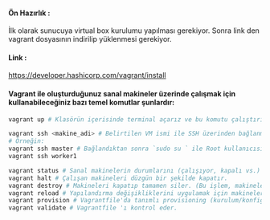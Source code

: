 #### Ön Hazırlık :
İlk olarak sunucuya virtual box kurulumu yapılması gerekiyor. Sonra link den vagrant dosyasının indirilip yüklenmesi gerekiyor.

#### Link :
https://developer.hashicorp.com/vagrant/install

#### Vagrant ile oluşturduğunuz sanal makineler üzerinde çalışmak için kullanabileceğiniz bazı temel komutlar şunlardır:
```bash
vagrant up # Klasörün içerisinde terminal açarız ve bu komutu çalıştırırız. Klasörde bulunan Vagrantfile ı okuyarak cluster'ı oluşturmaya başlar.

vagrant ssh <makine_adi> # Belirtilen VM ismi ile SSH üzerinden bağlanmanızı sağlar.
# Örneğin:
vagrant ssh master # Bağlandıktan sonra `sudo su ` ile Root kullanıcısına geçip işlemlerimizi yapabiliriz.
vagrant ssh worker1

vagrant status # Sanal makinelerin durumlarını (çalışıyor, kapalı vs.) listeler.
vagrant halt # Çalışan makineleri düzgün bir şekilde kapatır.
vagrant destroy # Makineleri kapatıp tamamen siler. (Bu işlem, makineleri yeniden oluşturmanızı gerektirebilir.)
vagrant reload # Yapılandırma değişikliklerini uygulamak için makineleri yeniden başlatır.
vagrant provision # Vagrantfile'da tanımlı provisioning (kurulum/konfigürasyon) scriptlerini yeniden çalıştırır.
vagrant validate # Vagrantfile 'ı kontrol eder.
```
